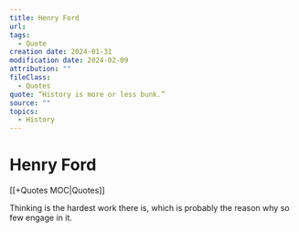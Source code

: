 ```yaml
---
title: Henry Ford
url: 
tags:
  - Quote
creation date: 2024-01-31
modification date: 2024-02-09
attribution: ""
fileClass:
  - Quotes
quote: “History is more or less bunk.”
source: ""
topics:
  - History
---
```


# Henry Ford

[[+Quotes MOC|Quotes]]

Thinking is the hardest work there is, which is probably the reason why so few engage in it.
